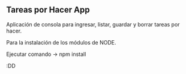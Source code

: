 

## Tareas por Hacer App

Aplicación de consola para ingresar, listar, guardar y borrar tareas por hacer.

Para la instalación de los módulos de NODE.

Ejecutar comando -> npm install

:DD